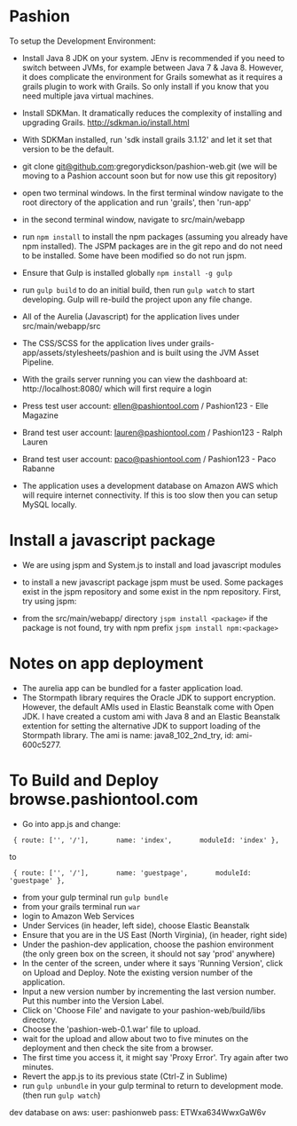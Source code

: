 # Pashion 

To setup the Development Environment:

* Install Java 8 JDK on your system. JEnv is recommended if you need to switch between JVMs, for example between Java 7 & Java 8. However, it does complicate the environment for Grails somewhat as it requires a grails plugin to work with Grails. So only install if you know that you need multiple java virtual machines.

* Install SDKMan. It dramatically reduces the complexity of installing and upgrading Grails. http://sdkman.io/install.html

* With SDKMan installed, run 'sdk install grails 3.1.12' and let it set that version to be the default.

* git clone git@github.com:gregorydickson/pashion-web.git  (we will be moving to a Pashion account soon but for now use this git repository)

* open two terminal windows. In the first terminal window navigate to the root directory of the application and run 'grails', then 'run-app'

* in the second terminal window, navigate to src/main/webapp 

* run `npm install` to install the npm packages (assuming you already have npm installed). The JSPM packages are in the git repo and do not need to be installed. Some have been modified so do not run jspm.

* Ensure that Gulp is installed globally `npm install -g gulp`

* run `gulp build` to do an initial build, then run `gulp watch` to start developing. Gulp will re-build the project upon any file change.

* All of the Aurelia (Javascript) for the application lives under src/main/webapp/src

* The CSS/SCSS for the application lives under grails-app/assets/stylesheets/pashion and is built using the JVM Asset Pipeline.

* With the grails server running you can view the dashboard at: http://localhost:8080/ which will first require a login

* Press test user account: ellen@pashiontool.com / Pashion123 - Elle Magazine

* Brand test user account:  lauren@pashiontool.com / Pashion123 - Ralph Lauren

* Brand test user account: paco@pashiontool.com / Pashion123 - Paco Rabanne

* The application uses a development database on Amazon AWS which will require internet connectivity. If this is too slow then you can setup MySQL locally.

# Install a javascript package

* We are using jspm and System.js to install and load javascript modules

* to install a new javascript package jspm must be used. Some packages exist in the jspm repository and some exist in the npm repository. First, try using jspm:

- from the src/main/webapp/ directory `jspm install <package>` if the package is not found, try with npm prefix `jspm install npm:<package>`

# Notes on app deployment
* The aurelia app can be bundled for a faster application load.
* The Stormpath library requires the Oracle JDK to support encryption. However, the default AMIs used in Elastic Beanstalk come with Open JDK. I have created a custom ami with Java 8 and an Elastic Beanstalk extention for setting the alternative JDK to support loading of the Stormpath library. The ami is name: java8_102_2nd_try, id: ami-600c5277.

# To Build and Deploy browse.pashiontool.com

* Go into app.js and change:
```
 { route: ['', '/'],       name: 'index',       moduleId: 'index' },
```
  to
```
 { route: ['', '/'],       name: 'guestpage',       moduleId: 'guestpage' },
```
* from your gulp terminal run `gulp bundle`
* from your grails terminal run `war`
* login to Amazon Web Services
* Under Services (in header, left side), choose Elastic Beanstalk
* Ensure that you are in the US East (North Virginia), (in header, right side)
* Under the pashion-dev application, choose the pashion environment (the only green box on the screen, it should not say 'prod' anywhere)
* In the center of the screen, under where it says 'Running Version', click on Upload and Deploy. Note the existing version number of the application.
* Input a new version number by incrementing the last version number. Put this number into the Version Label.
* Click on 'Choose File' and navigate to your pashion-web/build/libs directory.
* Choose the 'pashion-web-0.1.war' file to upload.
* wait for the upload and allow about two to five minutes on the deployment and then check the site from a browser.
* The first time you access it, it might say 'Proxy Error'. Try again after two minutes.
* Revert the app.js to its previous state (Ctrl-Z in Sublime)
* run `gulp unbundle` in your gulp terminal to return to development mode. (then run `gulp watch`)


dev database on aws:
user: pashionweb
pass: ETWxa634WwxGaW6v
